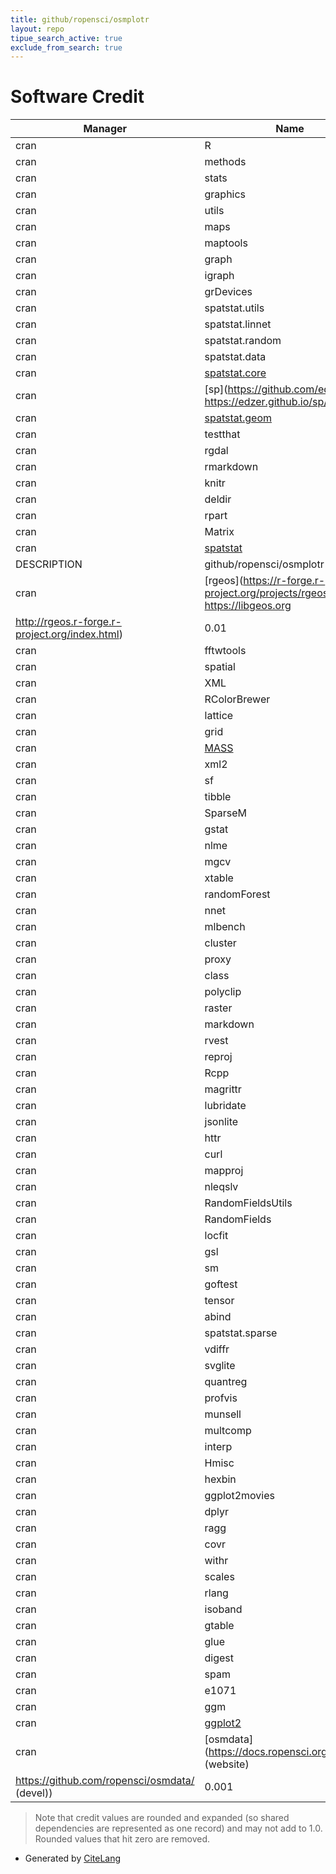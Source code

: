 ```yaml
---
title: github/ropensci/osmplotr
layout: repo
tipue_search_active: true
exclude_from_search: true
---
```

# Software Credit

|Manager|Name|Credit|
|-------|----|------|
|cran|R|0.094|
|cran|methods|0.059|
|cran|stats|0.058|
|cran|graphics|0.054|
|cran|utils|0.047|
|cran|maps|0.036|
|cran|maptools|0.027|
|cran|graph|0.025|
|cran|igraph|0.025|
|cran|grDevices|0.023|
|cran|spatstat.utils|0.021|
|cran|spatstat.linnet|0.021|
|cran|spatstat.random|0.021|
|cran|spatstat.data|0.021|
|cran|[spatstat.core](http://spatstat.org/)|0.019|
|cran|[sp](https://github.com/edzer/sp/ https://edzer.github.io/sp/)|0.017|
|cran|[spatstat.geom](http://spatstat.org/)|0.017|
|cran|testthat|0.016|
|cran|rgdal|0.015|
|cran|rmarkdown|0.013|
|cran|knitr|0.013|
|cran|deldir|0.012|
|cran|rpart|0.012|
|cran|Matrix|0.01|
|cran|[spatstat](http://spatstat.org/)|0.01|
|DESCRIPTION|github/ropensci/osmplotr|0.01|
|cran|[rgeos](https://r-forge.r-project.org/projects/rgeos/ https://libgeos.org
http://rgeos.r-forge.r-project.org/index.html)|0.01|
|cran|fftwtools|0.009|
|cran|spatial|0.009|
|cran|XML|0.009|
|cran|RColorBrewer|0.009|
|cran|lattice|0.009|
|cran|grid|0.009|
|cran|[MASS](http://www.stats.ox.ac.uk/pub/MASS4/)|0.008|
|cran|xml2|0.007|
|cran|sf|0.007|
|cran|tibble|0.007|
|cran|SparseM|0.007|
|cran|gstat|0.006|
|cran|nlme|0.006|
|cran|mgcv|0.006|
|cran|xtable|0.006|
|cran|randomForest|0.006|
|cran|nnet|0.006|
|cran|mlbench|0.006|
|cran|cluster|0.006|
|cran|proxy|0.006|
|cran|class|0.006|
|cran|polyclip|0.006|
|cran|raster|0.005|
|cran|markdown|0.005|
|cran|rvest|0.005|
|cran|reproj|0.005|
|cran|Rcpp|0.005|
|cran|magrittr|0.005|
|cran|lubridate|0.005|
|cran|jsonlite|0.005|
|cran|httr|0.005|
|cran|curl|0.005|
|cran|mapproj|0.003|
|cran|nleqslv|0.003|
|cran|RandomFieldsUtils|0.003|
|cran|RandomFields|0.003|
|cran|locfit|0.003|
|cran|gsl|0.003|
|cran|sm|0.003|
|cran|goftest|0.003|
|cran|tensor|0.003|
|cran|abind|0.003|
|cran|spatstat.sparse|0.003|
|cran|vdiffr|0.002|
|cran|svglite|0.002|
|cran|quantreg|0.002|
|cran|profvis|0.002|
|cran|munsell|0.002|
|cran|multcomp|0.002|
|cran|interp|0.002|
|cran|Hmisc|0.002|
|cran|hexbin|0.002|
|cran|ggplot2movies|0.002|
|cran|dplyr|0.002|
|cran|ragg|0.002|
|cran|covr|0.002|
|cran|withr|0.002|
|cran|scales|0.002|
|cran|rlang|0.002|
|cran|isoband|0.002|
|cran|gtable|0.002|
|cran|glue|0.002|
|cran|digest|0.002|
|cran|spam|0.001|
|cran|e1071|0.001|
|cran|ggm|0.001|
|cran|[ggplot2](https://ggplot2.tidyverse.org)|0.001|
|cran|[osmdata](https://docs.ropensci.org/osmdata/ (website)
https://github.com/ropensci/osmdata/ (devel))|0.001|


> Note that credit values are rounded and expanded (so shared dependencies are represented as one record) and may not add to 1.0. Rounded values that hit zero are removed.


- Generated by [CiteLang](https://github.com/vsoch/citelang)
